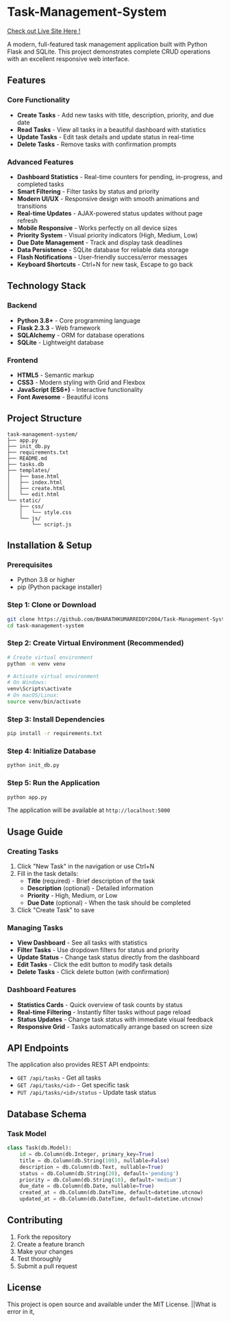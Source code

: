 # Task-Management-System
[Check out Live Site Here !](https://task-management-system-nf38e2b3z.vercel.app/)


A modern, full-featured task management application built with Python Flask and SQLite. This project demonstrates complete CRUD operations with an excellent responsive web interface.

## Features

### Core Functionality
- **Create Tasks** - Add new tasks with title, description, priority, and due date
- **Read Tasks** - View all tasks in a beautiful dashboard with statistics
- **Update Tasks** - Edit task details and update status in real-time
- **Delete Tasks** - Remove tasks with confirmation prompts

### Advanced Features
- **Dashboard Statistics** - Real-time counters for pending, in-progress, and completed tasks
- **Smart Filtering** - Filter tasks by status and priority
- **Modern UI/UX** - Responsive design with smooth animations and transitions
- **Real-time Updates** - AJAX-powered status updates without page refresh
- **Mobile Responsive** - Works perfectly on all device sizes
- **Priority System** - Visual priority indicators (High, Medium, Low)
- **Due Date Management** - Track and display task deadlines
- **Data Persistence** - SQLite database for reliable data storage
- **Flash Notifications** - User-friendly success/error messages
- **Keyboard Shortcuts** - Ctrl+N for new task, Escape to go back

## Technology Stack

### Backend
- **Python 3.8+** - Core programming language
- **Flask 2.3.3** - Web framework
- **SQLAlchemy** - ORM for database operations
- **SQLite** - Lightweight database

### Frontend
- **HTML5** - Semantic markup
- **CSS3** - Modern styling with Grid and Flexbox
- **JavaScript (ES6+)** - Interactive functionality
- **Font Awesome** - Beautiful icons

## Project Structure

```
task-management-system/
├── app.py             
├── init_db.py            
├── requirements.txt      
├── README.md            
├── tasks.db             
├── templates/         
│   ├── base.html        
│   ├── index.html     
│   ├── create.html      
│   └── edit.html      
└── static/              
    ├── css/
    │   └── style.css    
    └── js/
        └── script.js   
```

## Installation & Setup

### Prerequisites
- Python 3.8 or higher
- pip (Python package installer)

### Step 1: Clone or Download
```bash
git clone https://github.com/BHARATHKUMARREDDY2004/Task-Management-System
cd task-management-system

```

### Step 2: Create Virtual Environment (Recommended)
```bash
# Create virtual environment
python -m venv venv

# Activate virtual environment
# On Windows:
venv\Scripts\activate
# On macOS/Linux:
source venv/bin/activate
```

### Step 3: Install Dependencies
```bash
pip install -r requirements.txt
```

### Step 4: Initialize Database
```bash
python init_db.py
```

### Step 5: Run the Application
```bash
python app.py
```

The application will be available at `http://localhost:5000`

## Usage Guide

### Creating Tasks
1. Click "New Task" in the navigation or use Ctrl+N
2. Fill in the task details:
   - **Title** (required) - Brief description of the task
   - **Description** (optional) - Detailed information
   - **Priority** - High, Medium, or Low
   - **Due Date** (optional) - When the task should be completed
3. Click "Create Task" to save

### Managing Tasks
- **View Dashboard** - See all tasks with statistics
- **Filter Tasks** - Use dropdown filters for status and priority
- **Update Status** - Change task status directly from the dashboard
- **Edit Tasks** - Click the edit button to modify task details
- **Delete Tasks** - Click delete button (with confirmation)

### Dashboard Features
- **Statistics Cards** - Quick overview of task counts by status
- **Real-time Filtering** - Instantly filter tasks without page reload
- **Status Updates** - Change task status with immediate visual feedback
- **Responsive Grid** - Tasks automatically arrange based on screen size

## API Endpoints

The application also provides REST API endpoints:

- `GET /api/tasks` - Get all tasks
- `GET /api/tasks/<id>` - Get specific task
- `PUT /api/tasks/<id>/status` - Update task status

## Database Schema

### Task Model
```python
class Task(db.Model):
    id = db.Column(db.Integer, primary_key=True)
    title = db.Column(db.String(100), nullable=False)
    description = db.Column(db.Text, nullable=True)
    status = db.Column(db.String(20), default='pending')
    priority = db.Column(db.String(10), default='medium')
    due_date = db.Column(db.Date, nullable=True)
    created_at = db.Column(db.DateTime, default=datetime.utcnow)
    updated_at = db.Column(db.DateTime, default=datetime.utcnow)
```


## Contributing

1. Fork the repository
2. Create a feature branch
3. Make your changes
4. Test thoroughly
5. Submit a pull request

## License

This project is open source and available under the MIT License.
||What is error in it,
